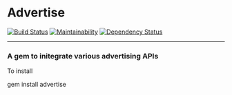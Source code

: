 # Advertise
[![Build Status](https://travis-ci.org/basicsaki/advertise.svg?branch=master)](https://travis-ci.org/basicsaki/advertise)
[![Maintainability](https://api.codeclimate.com/v1/badges/8bc17d14e80afbf18ae2/maintainability)](https://codeclimate.com/github/basicsaki/advertise/maintainability)
[![Dependency Status](https://beta.gemnasium.com/badges/github.com/basicsaki/advertise.svg)](https://beta.gemnasium.com/projects/github.com/basicsaki/advertise)


-------

### A gem to initegrate various advertising APIs


To install 

gem install advertise

